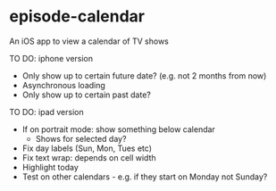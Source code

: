 # episode-calendar
An iOS app to view a calendar of TV shows

TO DO: iphone version
- Only show up to certain future date? (e.g. not 2 months from now)
- Asynchronous loading
- Only show up to certain past date? 

TO DO: ipad version
- If on portrait mode: show something below calendar
  - Shows for selected day?
- Fix day labels (Sun, Mon, Tues etc)
- Fix text wrap: depends on cell width
- Highlight today
- Test on other calendars - e.g. if they start on Monday not Sunday?
